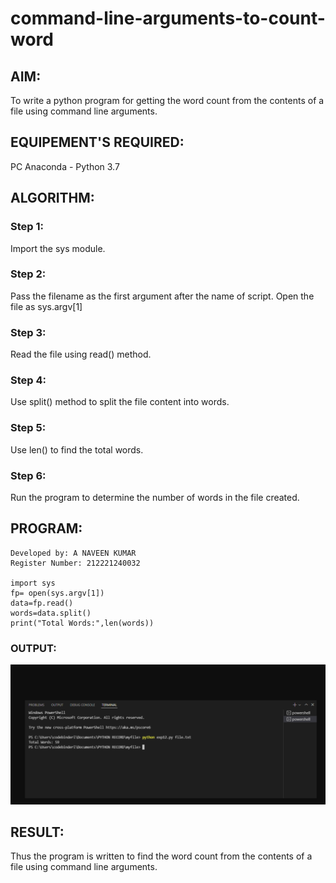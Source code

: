 # command-line-arguments-to-count-word
## AIM:
To write a python program for getting the word count from the contents of a file using command line arguments.
## EQUIPEMENT'S REQUIRED: 
PC
Anaconda - Python 3.7
## ALGORITHM: 
### Step 1:
Import the sys module.

### Step 2: 
Pass the filename as the first argument after the name of script. Open the file as sys.argv[1]
 
### Step 3: 
Read the file using read() method.

### Step 4: 
 Use split() method to split the file content into words.

### Step 5: 
Use len() to find the total words.

### Step 6: 
Run the program to determine the number of words in the file created.

## PROGRAM:
```
Developed by: A NAVEEN KUMAR
Register Number: 212221240032

import sys
fp= open(sys.argv[1])
data=fp.read()
words=data.split()
print("Total Words:",len(words))

```
### OUTPUT:

![OUTPUT](out1.png)


## RESULT:
Thus the program is written to find the word count from the contents of a file using command line arguments.
